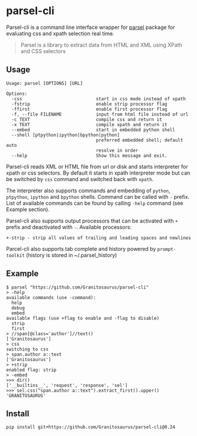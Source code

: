 # parsel-cli

Parsel-cli is a command line interface wrapper for [parsel](https://github.com/scrapy/parsel) package for evaluating css and xpath selection real time.
> Parsel is a library to extract data from HTML and XML using XPath and CSS selectors

## Usage

    Usage: parsel [OPTIONS] [URL]

    Options:
      -css                            start in css mode instead of xpath
      -fstrip                         enable strip processor flag
      -ffirst                         enable first processor flag
      -f, --file FILENAME             input from html file instead of url
      -c TEXT                         compile css and return it
      -x TEXT                         compile xpath and return it
      --embed                         start in embedded python shell
      --shell [ptpython|ipython|bpython|python]
                                      preferred embedded shell; default auto
                                      resolve in order
      --help                          Show this message and exit.

Parsel-cli reads XML or HTML file from url or disk and starts interpreter for xpath or css selectors.
By default it starts in xpath interpreter mode but can be switched by `css` command and switched back with `xpath`.

The interpreter also supports commands and embedding of `python`, `ptpython`, `ipython` and `bpython` shells.
Command can be called with `-` prefix. List of available commands can be found by calling `-help` command (see Example section).

Parsel-cli also supports output processors that can be activated with `+` prefix and deactivated with `-`.
Available processors:

    +-strip - strip all values of trailing and leading spaces and newlines

Parcel-cli also supports tab complete and history powered by `prompt-toolkit` (history is stored in ~/.parsel_history)

## Example


    $ parsel "https://github.com/Granitosaurus/parsel-cli"
    > -help
    available commands (use -command):
      help
      debug
      embed
    available flags (use +flag to enable and -flag to disable)
      strip
      first
    > //span[@class='author']//text()
    ['Granitosaurus']
    > css
    switching to css
    > span.author a::text
    ['Granitosaurus']
    > +strip
    enabled flag: strip
    > -embed
    >>> dir()
    ['__builtins__', 'request', 'response', 'sel']
    >>> sel.css("span.author a::text").extract_first().upper()
    'GRANITOSAURUS'

## Install

    pip install git+https://github.com/Granitosaurus/parsel-cli@0.24
